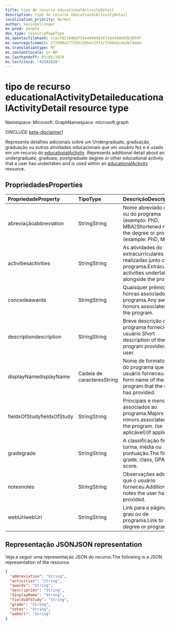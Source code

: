 ```yaml
---
title: tipo de recurso educationalActivityDetail
description: tipo de recurso educationalActivityDetail
localization_priority: Normal
author: kevinbellinger
ms.prod: people
doc_type: resourcePageType
ms.openlocfilehash: ccacf02184bbf54e49949d7671d34dde93b3859f
ms.sourcegitcommit: 272996d2772b51105ec25f1cf7482ecda3b74ebe
ms.translationtype: MT
ms.contentlocale: pt-BR
ms.lasthandoff: 03/05/2020
ms.locfileid: "42502820"
---
```

# <a name="educationalactivitydetail-resource-type"></a><span data-ttu-id="3e798-103">tipo de recurso educationalActivityDetail</span><span class="sxs-lookup"><span data-stu-id="3e798-103">educationalActivityDetail resource type</span></span>

<span data-ttu-id="3e798-104">Namespace: Microsoft. Graph</span><span class="sxs-lookup"><span data-stu-id="3e798-104">Namespace: microsoft.graph</span></span>

[!INCLUDE [beta-disclaimer](../../includes/beta-disclaimer.md)]

<span data-ttu-id="3e798-105">Representa detalhes adicionais sobre um Undergraduate, graduação, graduação ou outras atividades educacionais que um usuário fez e é usado em um recurso do [educationalActivity](educationalActivity.md) .</span><span class="sxs-lookup"><span data-stu-id="3e798-105">Represents additional detail about an undergraduate, graduate, postgraduate degree or other educational activity that a user has undertaken and is used within an [educationalActivity](educationalActivity.md) resource.</span></span>

## <a name="properties"></a><span data-ttu-id="3e798-106">Propriedades</span><span class="sxs-lookup"><span data-stu-id="3e798-106">Properties</span></span>

| <span data-ttu-id="3e798-107">Propriedade</span><span class="sxs-lookup"><span data-stu-id="3e798-107">Property</span></span>     | <span data-ttu-id="3e798-108">Tipo</span><span class="sxs-lookup"><span data-stu-id="3e798-108">Type</span></span>        | <span data-ttu-id="3e798-109">Descrição</span><span class="sxs-lookup"><span data-stu-id="3e798-109">Description</span></span>                                                   |
|:-------------|:------------|:--------------------------------------------------------------|
|<span data-ttu-id="3e798-110">abreviação</span><span class="sxs-lookup"><span data-stu-id="3e798-110">abbreviation</span></span>  |<span data-ttu-id="3e798-111">String</span><span class="sxs-lookup"><span data-stu-id="3e798-111">String</span></span>       |<span data-ttu-id="3e798-112">Nome abreviado do grau ou do programa (exemplo: PhD, MBA)</span><span class="sxs-lookup"><span data-stu-id="3e798-112">Shortened name of the degree or program (example: PhD, MBA)</span></span>    |
|<span data-ttu-id="3e798-113">activities</span><span class="sxs-lookup"><span data-stu-id="3e798-113">activities</span></span>    |<span data-ttu-id="3e798-114">String</span><span class="sxs-lookup"><span data-stu-id="3e798-114">String</span></span>       |<span data-ttu-id="3e798-115">As atividades do extracurriculares são realizadas junto com o programa.</span><span class="sxs-lookup"><span data-stu-id="3e798-115">Extracurricular activities undertaken alongside the program.</span></span>   |
|<span data-ttu-id="3e798-116">concede</span><span class="sxs-lookup"><span data-stu-id="3e798-116">awards</span></span>        |<span data-ttu-id="3e798-117">String</span><span class="sxs-lookup"><span data-stu-id="3e798-117">String</span></span>       |<span data-ttu-id="3e798-118">Quaisquer prêmios ou honras associados ao programa.</span><span class="sxs-lookup"><span data-stu-id="3e798-118">Any awards or honors associated with the program.</span></span>              |
|<span data-ttu-id="3e798-119">description</span><span class="sxs-lookup"><span data-stu-id="3e798-119">description</span></span>   |<span data-ttu-id="3e798-120">String</span><span class="sxs-lookup"><span data-stu-id="3e798-120">String</span></span>       |<span data-ttu-id="3e798-121">Breve descrição do programa fornecido pelo usuário.</span><span class="sxs-lookup"><span data-stu-id="3e798-121">Short description of the program provided by the user.</span></span>         |
|<span data-ttu-id="3e798-122">displayName</span><span class="sxs-lookup"><span data-stu-id="3e798-122">displayName</span></span>   |<span data-ttu-id="3e798-123">Cadeia de caracteres</span><span class="sxs-lookup"><span data-stu-id="3e798-123">String</span></span>       |<span data-ttu-id="3e798-124">Nome de formato longo do programa que o usuário forneceu.</span><span class="sxs-lookup"><span data-stu-id="3e798-124">Long-form name of the program that the user has provided.</span></span>      |
|<span data-ttu-id="3e798-125">fieldsOfStudy</span><span class="sxs-lookup"><span data-stu-id="3e798-125">fieldsOfStudy</span></span> |<span data-ttu-id="3e798-126">String</span><span class="sxs-lookup"><span data-stu-id="3e798-126">String</span></span>       |<span data-ttu-id="3e798-127">Principais e menores associados ao programa.</span><span class="sxs-lookup"><span data-stu-id="3e798-127">Majors and minors associated with the program.</span></span> <span data-ttu-id="3e798-128">(se aplicável)</span><span class="sxs-lookup"><span data-stu-id="3e798-128">(if applicable)</span></span> |
|<span data-ttu-id="3e798-129">grade</span><span class="sxs-lookup"><span data-stu-id="3e798-129">grade</span></span>         |<span data-ttu-id="3e798-130">String</span><span class="sxs-lookup"><span data-stu-id="3e798-130">String</span></span>       |<span data-ttu-id="3e798-131">A classificação final, turma, média ou pontuação.</span><span class="sxs-lookup"><span data-stu-id="3e798-131">The final grade, class, GPA or score.</span></span>                          |
|<span data-ttu-id="3e798-132">notes</span><span class="sxs-lookup"><span data-stu-id="3e798-132">notes</span></span>         |<span data-ttu-id="3e798-133">String</span><span class="sxs-lookup"><span data-stu-id="3e798-133">String</span></span>       |<span data-ttu-id="3e798-134">Observações adicionais que o usuário forneceu.</span><span class="sxs-lookup"><span data-stu-id="3e798-134">Additional notes the user has provided.</span></span>                        |
|<span data-ttu-id="3e798-135">webUrl</span><span class="sxs-lookup"><span data-stu-id="3e798-135">webUrl</span></span>        |<span data-ttu-id="3e798-136">String</span><span class="sxs-lookup"><span data-stu-id="3e798-136">String</span></span>       |<span data-ttu-id="3e798-137">Link para a página de grau ou de programa.</span><span class="sxs-lookup"><span data-stu-id="3e798-137">Link to the degree or program page.</span></span>                            |

## <a name="json-representation"></a><span data-ttu-id="3e798-138">Representação JSON</span><span class="sxs-lookup"><span data-stu-id="3e798-138">JSON representation</span></span>

<span data-ttu-id="3e798-139">Veja a seguir uma representação JSON do recurso.</span><span class="sxs-lookup"><span data-stu-id="3e798-139">The following is a JSON representation of the resource.</span></span>

<!-- {
  "blockType": "resource",
  "optionalProperties": [

  ],
  "@odata.type": "microsoft.graph.educationalActivityDetail",
  "baseType": null
}-->

```json
{
  "abbreviation": "String",
  "activities": "String",
  "awards": "String",
  "description": "String",
  "displayName": "String",
  "fieldsOfStudy": "String",
  "grade": "String",
  "notes": "String",
  "webUrl": "String"
}
```

<!-- uuid: 16cd6b66-4b1a-43a1-adaf-3a886856ed98
2019-02-04 14:57:30 UTC -->
<!-- {
  "type": "#page.annotation",
  "description": "educationalActivityDetail resource",
  "keywords": "",
  "section": "documentation",
  "tocPath": ""
}-->